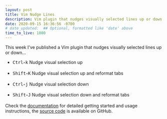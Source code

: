 ```yaml
---
layout: post
title: Vim Nudge Lines
description: Vim plugin that nudges visually selected lines up or down
date: 2020-09-15 16:36:56 -0700
# date_updated:  ## Optional, formatted like 'date' above
time_to_live: 1800
---
```




This week I've published a Vim plugin that nudges visually selected lines up or down...


- <kbd><kbd>Ctrl</kbd><sub>^</sub><kbd>k</kbd></kbd> Nudge visual selection up

- <kbd><kbd>Shift</kbd><sub>^</sub><kbd>K</kbd></kbd> Nudge visual selection up and reformat tabs

- <kbd><kbd>Ctrl</kbd><sub>^</sub><kbd>j</kbd></kbd> Nudge visual selection down

- <kbd><kbd>Shift</kbd><sub>^</sub><kbd>J</kbd></kbd> Nudge visual selection down and reformat tabs


Check the [documentation][documentation__nudge_lines] for detailed getting started and usage instructions, the [source code][source__nudge_lines] is available on GitHub.



[documentation__nudge_lines]: https://github.com/vim-utilities/nudge-lines/blob/main/.github/README.md "Repository documentation"

[source__nudge_lines]: https://github.com/vim-utilities/nudge-lines "Repository source code"


[question__code_review__stack_exchange]: https://codereview.stackexchange.com/questions/249468/vim-plugin-nudge-lines

